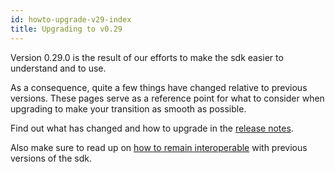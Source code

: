 ```yaml
---
id: howto-upgrade-v29-index
title: Upgrading to v0.29
---
```


Version 0.29.0 is the result of our efforts to make the sdk easier to understand and to use.

As a consequence, quite a few things have changed relative to previous versions.
These pages serve as a reference point for what to consider when upgrading to make your transition as smooth as possible.

Find out what has changed and how to upgrade in the [release notes](https://github.com/KILTprotocol/sdk-js/releases/tag/0.29.0).

Also make sure to read up on [how to remain interoperable](./01_backwards_compatibility.md) with previous versions of the sdk.
